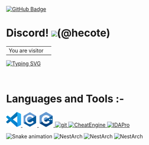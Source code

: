 


[![GitHub Badge](https://img.shields.io/github/followers/JoeyIsNotRobot?style=social)](https://github.com/JoeyIsNotRobot?tab=followers)


<h1 align="left">Discord! <img src="https://www.svgrepo.com/show/353655/discord-icon.svg" width="40">(@hecote)</h1>


<table>
  <tr>
    <td>You are visitor</td>
    <td><img src="https://profile-counter.glitch.me/Gchism94/count.svg" alt="" /></td>
  </tr>
</table>

[![Typing SVG](https://readme-typing-svg.demolab.com?font=Fira+Code&pause=1000&width=435&lines=Programador+em+c%2B%2B+Game+Hacking)](https://git.io/typing-svg)

<br>

# <b>Languages and Tools :-</b>
<p align="left">
<!-- vs code -->
 <a 
    href="https://code.visualstudio.com/" 
    target="_blank" rel="noreferrer"> 
    <img
        src="https://raw.githubusercontent.com/github/explore/80688e429a7d4ef2fca1e82350fe8e3517d3494d/topics/visual-studio-code/visual-studio-code.png"
        alt="VS code" width="40" height="40"
    /> 
 </a> 
 <!-- c -->
 <a
    href="https://www.cprogramming.com/" 
    target="_blank" rel="noreferrer"> 
    <img
        src="https://raw.githubusercontent.com/devicons/devicon/master/icons/c/c-original.svg"
        alt="c" width="40" height="40"
    /> 
 </a> 
 <!-- cpp -->
 <a 
    href="https://isocpp.org/"
    target="_blank" rel="noreferrer"> 
    <img
        src="https://raw.githubusercontent.com/devicons/devicon/master/icons/cplusplus/cplusplus-original.svg"
        alt="cplusplus" width="40" height="40"
    /> 
 </a>
 <!-- git -->
 <a 
    href="https://git-scm.com/"
    target="_blank" rel="noreferrer"> 
    <img
        src="https://www.vectorlogo.zone/logos/git-scm/git-scm-icon.svg" alt="git"
        width="40" height="40"
    /> 
 </a> 
   <!-- cheatengine -->
 <a 
    href="https://www.cheatengine.org" 
    target="_blank" rel="noreferrer"> 
    <img
        src="https://images-wixmp-ed30a86b8c4ca887773594c2.wixmp.com/f/73a0c553-6659-4fcc-8538-362b25615ee4/d3d20ly-56050e43-c8f1-477d-97a5-3f66424db4b0.png?token=eyJ0eXAiOiJKV1QiLCJhbGciOiJIUzI1NiJ9.eyJzdWIiOiJ1cm46YXBwOjdlMGQxODg5ODIyNjQzNzNhNWYwZDQxNWVhMGQyNmUwIiwiaXNzIjoidXJuOmFwcDo3ZTBkMTg4OTgyMjY0MzczYTVmMGQ0MTVlYTBkMjZlMCIsIm9iaiI6W1t7InBhdGgiOiJcL2ZcLzczYTBjNTUzLTY2NTktNGZjYy04NTM4LTM2MmIyNTYxNWVlNFwvZDNkMjBseS01NjA1MGU0My1jOGYxLTQ3N2QtOTdhNS0zZjY2NDI0ZGI0YjAucG5nIn1dXSwiYXVkIjpbInVybjpzZXJ2aWNlOmZpbGUuZG93bmxvYWQiXX0.kW8WkEZUACWXVMdL6QHObLvDHk5yPY0lKk5lMuuyR4Q"
        alt="CheatEngine" width="40" height="40"
    /> 
 </a> 
 <a 
    href="https://hex-rays.com/ida-pro/" 
    target="_blank" rel="noreferrer"> 
    <img
        src="https://cdn.discordapp.com/attachments/627282020430512138/1102965103571255306/IDA.png"
        alt="IDAPro" width="40" height="40"
    /> 
 </a> 

![Snake animation](https://github.com/Gchism94/Gchism94/raw/output/github-contribution-grid-snake-dark.svg?palette=github-dark)
![NestArch](https://cdn.discordapp.com/attachments/1110899207512010803/1120179765656162334/image.png)
![NestArch](https://cdn.discordapp.com/attachments/1119744066687615128/1119771615404773537/image.png)
![NestArch](https://cdn.discordapp.com/attachments/627282020430512138/1120189031909699635/Design_sem_nome_1_1.png)
  